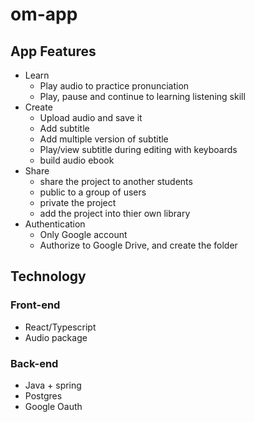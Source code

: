 # om-app

## App Features
- Learn
  - Play audio to practice pronunciation
  - Play, pause and continue to learning listening skill
- Create
  - Upload audio and save it
  - Add subtitle
  - Add multiple version of subtitle
  - Play/view subtitle during editing with keyboards
  - build audio ebook
- Share
  - share the project to another students
  - public to a group of users
  - private the project
  - add the project into thier own library
- Authentication
  - Only Google account
  - Authorize to Google Drive, and create the folder
  
## Technology
### Front-end
  - React/Typescript
  - Audio package 

### Back-end
  - Java + spring
  - Postgres
  - Google Oauth
